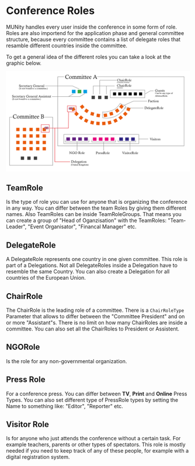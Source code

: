 # Conference Roles

MUNity handles every user inside the conference in some form of role. Roles are also importend for the application phase and general committee structure, because every committee contains a list of delegate roles that resamble different countries inside the committee.

To get a general idea of the different roles you can take a look at the graphic below.

![graphic](../../img/RolesCommitteeExample.png)

## TeamRole

Is the type of role you can use for anyone that is organizing the conference in any way. You can differ between the team Roles by giving them different names. Also TeamRoles can be inside TeamRoleGroups. That means you can create a group of "Head of Oganzisation" with the TeamRoles: "Team-Leader", "Event Organisator", "Financal Manager" etc.

## DelegateRole

A DelegateRole represents one country in one given committee. This role is part of a Delegations. Not all DelegateRoles inside a Delegation have to resemble the same Country. You can also create a Delegation for all countries of the European Union.

## ChairRole

The ChairRole is the leading role of a committee. There is a ```ChairRoleType``` Parameter that allows to differ between the "Committee President" and on or more "Assistant"s. There is no limit on how many ChairRoles are inside a committee. You can also set all the ChairRoles to President or Assistent.

## NGORole

Is the role for any non-governmental organization.

## Press Role

For a conference press. You can differ between __TV__, __Print__ and __Online__ Press Types. You can also set different type of PressRole types by setting the Name to something like: "Editor", "Reporter" etc.

## Visitor Role

Is for anyone who just attends the conference without a certain task. For example teachers, parents or other types of spectators. This role is mostly needed if you need to keep track of any of these people, for example with a digital registration system.